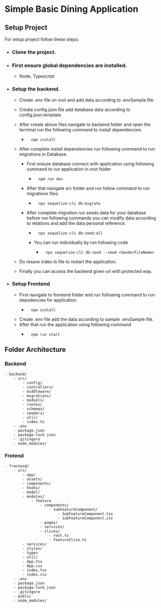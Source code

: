 # Simple Basic Dining Application

## Setup Project

For setup project follow these steps:

- ### Clone the project.
- ### First ensure global dependencies are installed.
  - Node, Typescript
- ### Setup the backend.

  - Create .env file on root and add data according to .envSample file.
  - Create config.json file add database data according to config.json.template.
  - After create above files navigate to backend folder and open the terminal run the following command to install dependencies.
    -       npm install
  - After complete install dependencies run following command to run migrations in Database.

    - First ensure database connect with application using following command to run application in root folder
      -       npm run dev
    - After that navigate src folder and run follow command to run migrations files.
      -       npx sequelize-cli db:migrate
    - After complete migration run seeds data for your database before run following commands you can modify data according to relations and add the data personal reference.

      -       npx sequelize-cli db:seed:all

      - You can run individually by run following code
        -       npx sequelize-cli db:seed --seed <SeederFileName>

  - Do resave index.ts file to restart the application.
  - Finally you can access the backend given url with protected way.

- ### Setup Frontend
  - First navigate to frontend folder and run following command to run depedencies for application.
    -       npm install
  - Create .env file add the data according to sample .envSample file.
  - After that run the application using following command
    -       npm run start

## Folder Architecture

### Backend

    - backend/
        - src/
            - config/
            - controllers/
            - middleware/
            - migrations/
            - moduels/
            - routes/
            - schemas/
            - seeders/
            - util/
            - index.ts
        - .env
        - package.json
        - package-lock.json
        - .gitingore
        - node_modules/

### Frotend

    - frontend/
        - src/
            - app/
            - assets/
            - components/
            - hooks/
            - model/
            - modules/
                - feature
                    - components/
                        - subFeatureComponent/
                            - SubFeatureComponent.tsx
                            - subFeatureComponent.css
                    - pages/
                    - services/
                    - slices/
                        - root.ts
                        - featureSlice.ts
            - services/
            - styles/
            - types
            - util/
            - App.tsx
            - App.css
            - index.tsx
            - index.css
        - .env
        - package.json
        - package-lock.json
        - .gitingore
        - public
        - node_modules/
